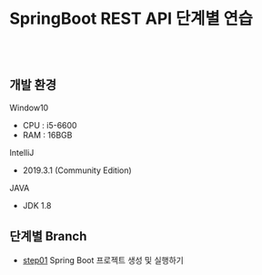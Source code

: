 # SpringBoot REST API 단계별 연습

<br><br>

## 개발 환경

Window10

- CPU : i5-6600
- RAM : 16BGB

IntelliJ

- 2019.3.1 (Community Edition)

JAVA

- JDK 1.8


## 단계별 Branch
- [step01](https://github.com/msnodeve/SpringBoot-REST-API/step01-make-project) Spring Boot 프로젝트 생성 및 실행하기
